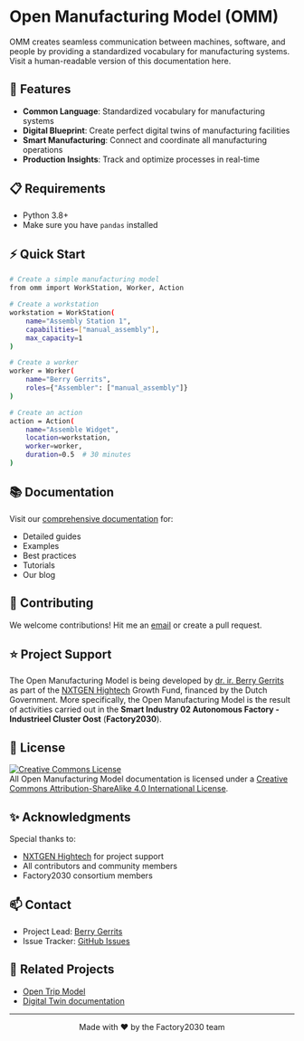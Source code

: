 # Open Manufacturing Model (OMM)

OMM creates seamless communication between machines, software, and people by providing a standardized vocabulary for manufacturing systems. Visit a human-readable version of this documentation here. 

## 🚀 Features

- **Common Language**: Standardized vocabulary for manufacturing systems
- **Digital Blueprint**: Create perfect digital twins of manufacturing facilities
- **Smart Manufacturing**: Connect and coordinate all manufacturing operations
- **Production Insights**: Track and optimize processes in real-time

## 📋 Requirements

- Python 3.8+
- Make sure you have `pandas` installed

## ⚡️ Quick Start

```bash
# Create a simple manufacturing model
from omm import WorkStation, Worker, Action

# Create a workstation
workstation = WorkStation(
    name="Assembly Station 1",
    capabilities=["manual_assembly"],
    max_capacity=1
)

# Create a worker
worker = Worker(
    name="Berry Gerrits",
    roles={"Assembler": ["manual_assembly"]}
)

# Create an action
action = Action(
    name="Assemble Widget",
    location=workstation,
    worker=worker,
    duration=0.5  # 30 minutes
)
```

## 📚 Documentation

Visit our [comprehensive documentation](https://omm.readthedocs.io) for:
- Detailed guides
- Examples
- Best practices
- Tutorials
- Our blog

## 🤝 Contributing

We welcome contributions! Hit me an [email](mailto:b.gerrits@distribute.company) or create a pull request. 

## ⭐️ Project Support

The Open Manufacturing Model is being developed by [dr. ir. Berry Gerrits](https://nl.linkedin.com/in/berry-gerrits) as part of the [NXTGEN Hightech](https://nxtgenhightech.nl/) Growth Fund, financed by the Dutch Government. More specifically, the Open Manufacturing Model is the result of activities carried out in the **Smart Industry 02 Autonomous Factory - Industrieel Cluster Oost** (**Factory2030**).

## 📝 License

<a rel="license" href="http://creativecommons.org/licenses/by-sa/4.0/"><img alt="Creative Commons License" style="border-width:0" src="https://i.creativecommons.org/l/by-sa/4.0/88x31.png" /></a><br />
All Open Manufacturing Model documentation is licensed under
a <a rel="license" href="http://creativecommons.org/licenses/by-sa/4.0/">Creative Commons Attribution-ShareAlike 4.0
International License</a>.

## ✨ Acknowledgments

Special thanks to:
- [NXTGEN Hightech](https://nxtgenhightech.nl/) for project support
- All contributors and community members
- Factory2030 consortium members

## 📫 Contact

- Project Lead: [Berry Gerrits](https://nl.linkedin.com/in/berry-gerrits)
- Issue Tracker: [GitHub Issues](https://github.com/Factory2030/omm/issues)

## 🔗 Related Projects

- [Open Trip Model](https://www.opentripmodel.org/)
- [Digital Twin documentation](https://factory2030.github.io/digital-twin/)

---

<p align="center"> Made with ❤️ by the Factory2030 team</p>